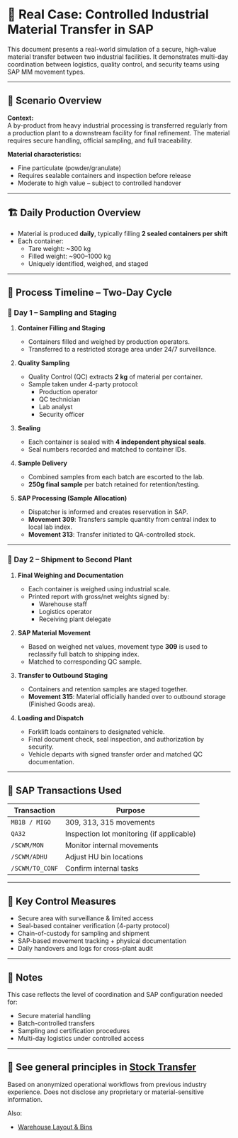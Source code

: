 # 🧪 Real Case: Controlled Industrial Material Transfer in SAP

This document presents a real-world simulation of a secure, high-value material transfer between two industrial facilities. It demonstrates multi-day coordination between logistics, quality control, and security teams using SAP MM movement types.

---

## 🧭 Scenario Overview

**Context:**  
A by-product from heavy industrial processing is transferred regularly from a production plant to a downstream facility for final refinement. The material requires secure handling, official sampling, and full traceability.

**Material characteristics:**
- Fine particulate (powder/granulate)
- Requires sealable containers and inspection before release
- Moderate to high value – subject to controlled handover

---

## 🏗️ Daily Production Overview

- Material is produced **daily**, typically filling **2 sealed containers per shift**
- Each container:
  - Tare weight: ~300 kg
  - Filled weight: ~900–1000 kg
  - Uniquely identified, weighed, and staged

---

## 📆 Process Timeline – Two-Day Cycle

### 📅 Day 1 – Sampling and Staging

1. **Container Filling and Staging**
   - Containers filled and weighed by production operators.
   - Transferred to a restricted storage area under 24/7 surveillance.

2. **Quality Sampling**
   - Quality Control (QC) extracts **2 kg** of material per container.
   - Sample taken under 4-party protocol:
     - Production operator
     - QC technician
     - Lab analyst
     - Security officer

3. **Sealing**
   - Each container is sealed with **4 independent physical seals**.
   - Seal numbers recorded and matched to container IDs.

4. **Sample Delivery**
   - Combined samples from each batch are escorted to the lab.
   - **250g final sample** per batch retained for retention/testing.

5. **SAP Processing (Sample Allocation)**
   - Dispatcher is informed and creates reservation in SAP.
   - **Movement 309**: Transfers sample quantity from central index to local lab index.
   - **Movement 313**: Transfer initiated to QA-controlled stock.

---

### 📅 Day 2 – Shipment to Second Plant

1. **Final Weighing and Documentation**
   - Each container is weighed using industrial scale.
   - Printed report with gross/net weights signed by:
     - Warehouse staff
     - Logistics operator
     - Receiving plant delegate

2. **SAP Material Movement**
   - Based on weighed net values, movement type **309** is used to reclassify full batch to shipping index.
   - Matched to corresponding QC sample.

3. **Transfer to Outbound Staging**
   - Containers and retention samples are staged together.
   - **Movement 315**: Material officially handed over to outbound storage (Finished Goods area).

4. **Loading and Dispatch**
   - Forklift loads containers to designated vehicle.
   - Final document check, seal inspection, and authorization by security.
   - Vehicle departs with signed transfer order and matched QC documentation.

---

## 🔄 SAP Transactions Used

| Transaction        | Purpose                                  |
|--------------------|------------------------------------------|
| `MB1B / MIGO`       | 309, 313, 315 movements                  |
| `QA32`              | Inspection lot monitoring (if applicable)|
| `/SCWM/MON`         | Monitor internal movements               |
| `/SCWM/ADHU`        | Adjust HU bin locations                  |
| `/SCWM/TO_CONF`     | Confirm internal tasks                   |

---

## 🔐 Key Control Measures

- Secure area with surveillance & limited access
- Seal-based container verification (4-party protocol)
- Chain-of-custody for sampling and shipment
- SAP-based movement tracking + physical documentation
- Daily handovers and logs for cross-plant audit

---

## 💬 Notes

This case reflects the level of coordination and SAP configuration needed for:
- Secure material handling
- Batch-controlled transfers
- Sampling and certification procedures
- Multi-day logistics under controlled access

---

## 📎 See general principles in [Stock Transfer](stock-transfer.md)

Based on anonymized operational workflows from previous industry experience. Does not disclose any proprietary or material-sensitive information.

Also:

- [Warehouse Layout & Bins](storage-bins-layout.md)
